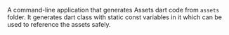 A command-line application that generates Assets dart code from `assets` folder. It generates dart class with static const variables in it which can be used to reference the assets safely.
